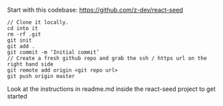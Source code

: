 Start with this codebase: https://github.com/z-dev/react-seed

```
// Clone it locally.
cd into it
rm -rf .git
git init
git add .
git commit -m ‘Initial commit’
// Create a fresh github repo and grab the ssh / https url on the right hand side
git remote add origin <git repo url>
git push origin master
```
Look at the instructions in readme.md inside the react-seed project to get started
